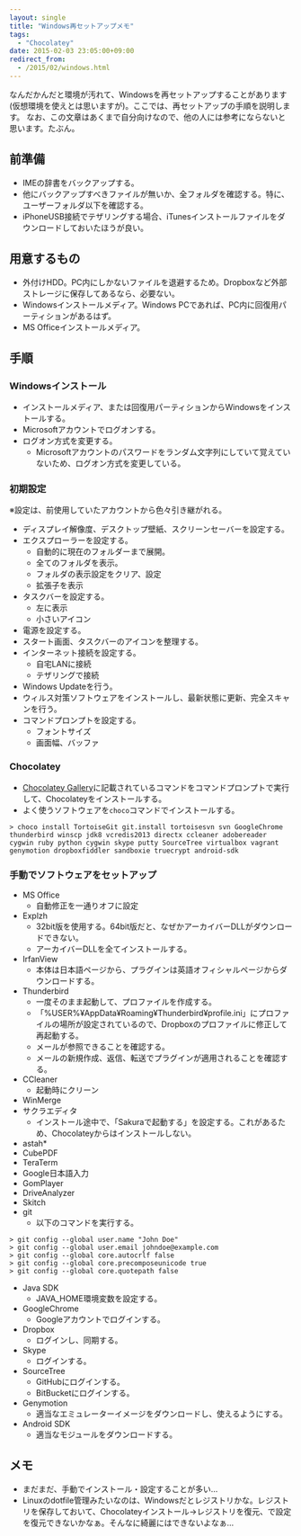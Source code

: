 ```yaml
---
layout: single
title: "Windows再セットアップメモ"
tags:
  - "Chocolatey"
date: 2015-02-03 23:05:00+09:00
redirect_from:
  - /2015/02/windows.html
---
```


なんだかんだと環境が汚れて、Windowsを再セットアップすることがあります(仮想環境を使えとは思いますが)。ここでは、再セットアップの手順を説明します。
なお、この文章はあくまで自分向けなので、他の人には参考にならないと思います。たぶん。

## 前準備

- IMEの辞書をバックアップする。
- 他にバックアップすべきファイルが無いか、全フォルダを確認する。特に、ユーザーフォルダ以下を確認する。
- iPhoneUSB接続でテザリングする場合、iTunesインストールファイルをダウンロードしておいたほうが良い。

## 用意するもの

- 外付けHDD。PC内にしかないファイルを退避するため。Dropboxなど外部ストレージに保存してあるなら、必要ない。
- Windowsインストールメディア。Windows PCであれば、PC内に回復用パーティションがあるはず。
- MS Officeインストールメディア。

## 手順

### Windowsインストール

- インストールメディア、または回復用パーティションからWindowsをインストールする。
- Microsoftアカウントでログオンする。
- ログオン方式を変更する。
	- Microsoftアカウントのパスワードをランダム文字列にしていて覚えていないため、ログオン方式を変更している。

### 初期設定

※設定は、前使用していたアカウントから色々引き継がれる。

- ディスプレイ解像度、デスクトップ壁紙、スクリーンセーバーを設定する。
- エクスプローラーを設定する。
	- 自動的に現在のフォルダーまで展開。
	- 全てのフォルダを表示。
	- フォルダの表示設定をクリア、設定
	- 拡張子を表示
- タスクバーを設定する。
	- 左に表示
	- 小さいアイコン
- 電源を設定する。
- スタート画面、タスクバーのアイコンを整理する。
- インターネット接続を設定する。
	- 自宅LANに接続
	- テザリングで接続
- Windows Updateを行う。
- ウィルス対策ソフトウェアをインストールし、最新状態に更新、完全スキャンを行う。
- コマンドプロンプトを設定する。
	- フォントサイズ
	- 画面幅、バッファ

### Chocolatey

- [Chocolatey Gallery](https://chocolatey.org)に記載されているコマンドをコマンドプロンプトで実行して、Chocolateyをインストールする。
- よく使うソフトウェアを`choco`コマンドでインストールする。

```
> choco install TortoiseGit git.install tortoisesvn svn GoogleChrome thunderbird winscp jdk8 vcredis2013 directx ccleaner adobereader cygwin ruby python cygwin skype putty SourceTree virtualbox vagrant genymotion dropboxfiddler sandboxie truecrypt android-sdk
```

### 手動でソフトウェアをセットアップ

- MS Office
	- 自動修正を一通りオフに設定
- Explzh
	- 32bit版を使用する。64bit版だと、なぜかアーカイバーDLLがダウンロードできない。
	- アーカイバーDLLを全てインストールする。
- IrfanView
	- 本体は日本語ページから、プラグインは英語オフィシャルページからダウンロードする。
- Thunderbird
	- 一度そのまま起動して、プロファイルを作成する。
	- 「%USER%¥AppData¥Roaming¥Thunderbird¥profile.ini」にプロファイルの場所が設定されているので、Dropboxのプロファイルに修正して再起動する。
	- メールが参照できることを確認する。
	- メールの新規作成、返信、転送でプラグインが適用されることを確認する。
- CCleaner
	- 起動時にクリーン
- WinMerge
- サクラエディタ
	- インストール途中で、「Sakuraで起動する」を設定する。これがあるため、Chocolateyからはインストールしない。
- astah*
- CubePDF
- TeraTerm
- Google日本語入力
- GomPlayer
- DriveAnalyzer
- Skitch
- git
	- 以下のコマンドを実行する。

```
> git config --global user.name "John Doe"
> git config --global user.email johndoe@example.com
> git config --global core.autocrlf false
> git config --global core.precomposeunicode true
> git config --global core.quotepath false
```

- Java SDK
	- JAVA_HOME環境変数を設定する。
- GoogleChrome
	- Googleアカウントでログインする。
- Dropbox
	- ログインし、同期する。
- Skype
	- ログインする。
- SourceTree
	- GitHubにログインする。
	- BitBucketにログインする。
- Genymotion
	- 適当なエミュレーターイメージをダウンロードし、使えるようにする。
- Android SDK
	- 適当なモジュールをダウンロードする。

## メモ

- まだまだ、手動でインストール・設定することが多い…
- Linuxのdotfile管理みたいなのは、Windowsだとレジストリかな。レジストリを保存しておいて、Chocolateyインストール→レジストリを復元、で設定を復元できないかなぁ。そんなに綺麗にはできないよなぁ…
